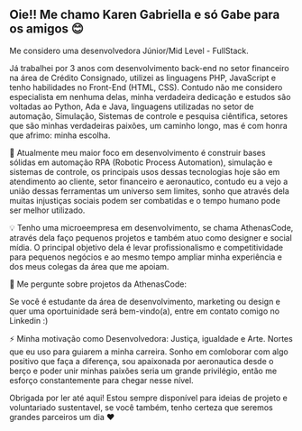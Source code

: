 
## Oie!! Me chamo Karen Gabriella e só Gabe para os amigos 😊

Me considero uma desenvolvedora Júnior/Mid Level - FullStack.

Já trabalhei por 3 anos com desenvolvimento back-end no setor financeiro na área de Crédito Consignado, utilizei as linguagens PHP, JavaScript e tenho habilidades no Front-End (HTML, CSS). Contudo não me considero especialista em nenhuma delas, minha verdadeira dedicação e estudos são voltadas ao Python, Ada e Java, linguagens utilizadas no setor de automação, Simulação, Sistemas de controle e pesquisa ciêntifica, setores que são minhas verdadeiras paixões, um caminho longo, mas é com honra que afrimo: minha escolha.

🧠 Atualmente meu maior foco em desenvolvimento é construir bases sólidas em automação RPA (Robotic Process Automation), simulação e sistemas de controle, os principais usos dessas tecnologias hoje são em atendimento ao cliente, setor financeiro e aeronautico, contudo eu a vejo a união dessas ferramentas um universo sem limites, sonho que através dela muitas injustiças sociais podem ser combatidas e o tempo humano pode ser melhor utilizado.

💡 Tenho uma microeempresa em desenvolvimento, se chama AthenasCode, através dela faço pequenos projetos e também atuo como designer e social mídia. O principal objetivo dela é levar profissionalismo e competitividade para pequenos negócios e ao mesmo tempo ampliar minha experiência e dos meus colegas da área que me apoiam.

💬 Me pergunte sobre projetos da AthenasCode:

 Se você é estudante da área de desenvolvimento, marketing ou design e quer uma oportuinidade será bem-vindo(a), entre em contato comigo no Linkedin :)


⚡️ Minha motivação como Desenvolvedora:
Justiça, igualdade e Arte. Nortes que eu uso para guiarem a minha carreira. Sonho em comloborar com algo positivo que faça a diferença, sou apaixonada por aeronautica desde o berço e poder unir minhas paixões seria um grande privilégio, então me esforço constantemente para chegar nesse nível.

Obrigada por ler até aqui! Estou sempre disponível para ideias de projeto e voluntariado sustentavel, se você também, tenho certeza que seremos grandes parceiros um dia ❤️

